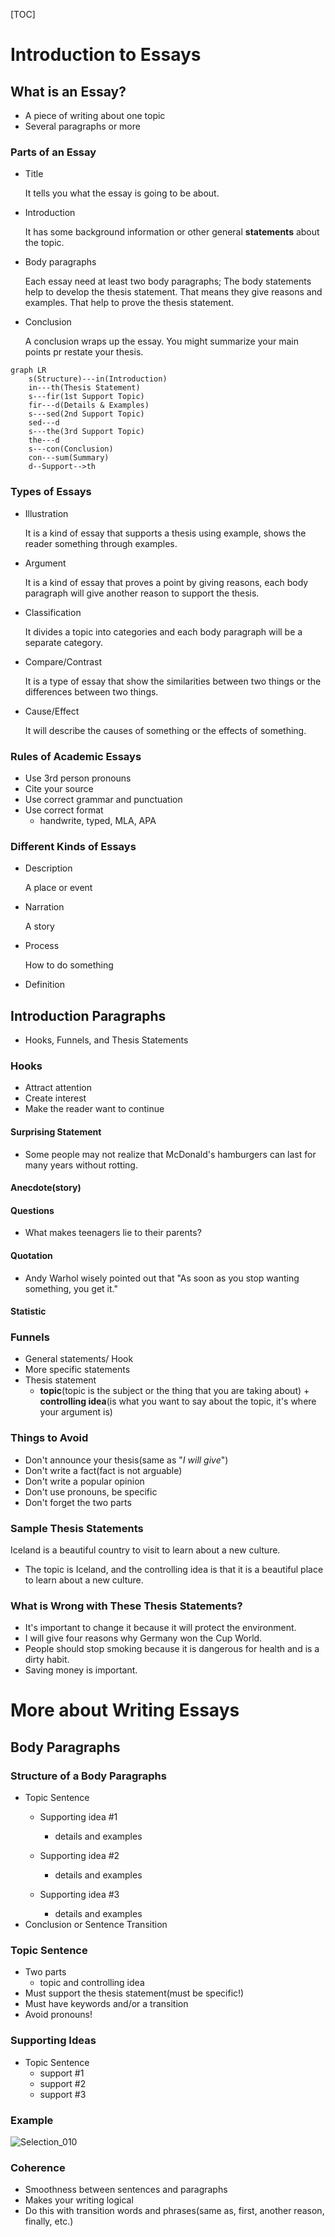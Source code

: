 [TOC]

# Introduction to Essays

## What is an Essay?

- A piece of writing about one topic
- Several paragraphs or more

### Parts of an Essay

- Title

  It tells you what the essay is going to be about.

- Introduction

  It has some background information or other general **statements** about the topic.

- Body paragraphs

  Each essay need at least two body paragraphs; The body statements help to develop the thesis statement. That means they give reasons and examples. That help to prove the thesis statement.

- Conclusion

  A conclusion wraps up the essay. You might summarize your main points pr restate your thesis.

```mermaid
graph LR
	s(Structure)---in(Introduction)
	in---th(Thesis Statement)
	s---fir(1st Support Topic)
	fir---d(Details & Examples)
	s---sed(2nd Support Topic)
	sed---d
	s---the(3rd Support Topic)
	the---d
	s---con(Conclusion)
	con---sum(Summary)
	d--Support-->th
```

### Types of Essays

- Illustration

  It is a kind of essay that supports a thesis using example, shows the reader something through examples.

- Argument

  It is a kind of essay that proves a point by giving reasons, each body paragraph will give another reason to support the thesis.

- Classification

    It divides a topic into categories and each body paragraph will be a separate category.

- Compare/Contrast

  It is a type of essay that show the similarities between two things or the differences between two things.

- Cause/Effect

  It will describe the causes of something or the effects of something.

### Rules of Academic Essays

- Use 3rd  person pronouns
- Cite your source
- Use correct  grammar and punctuation
- Use correct format 
  - handwrite, typed, MLA, APA

### Different Kinds of Essays

- Description

  A place or event

- Narration

  A story

- Process

  How to do something

- Definition

## Introduction Paragraphs

- Hooks, Funnels, and Thesis Statements

### Hooks

- Attract attention
- Create interest
- Make the reader want to continue

#### Surprising Statement

- Some people may not realize that McDonald's hamburgers can last for many years without rotting.

#### Anecdote(story)

#### Questions

- What makes teenagers lie to their parents?

#### Quotation

- Andy Warhol wisely pointed out that "As soon as you stop wanting something, you  get it."

#### Statistic

### Funnels

- General statements/ Hook
- More specific statements
- Thesis statement
  - **topic**(topic is the subject or the thing that you are taking about)  + **controlling idea**(is what you want to say about the topic, it's where your argument is)

### Things to Avoid

- Don't announce your thesis(same as "*I will give*")
- Don't write a fact(fact is not arguable)
- Don't write a popular opinion
- Don't use pronouns, be specific
- Don't forget the two parts

### Sample Thesis Statements

Iceland is a beautiful country to visit to learn about a new culture.

- The topic is Iceland, and the controlling idea is that it is a beautiful place to learn about a new culture.

### What is Wrong with These Thesis Statements?

- It's important to change it because it will protect the environment.
- I will give four reasons why Germany won the Cup World.
- People should stop smoking because it is dangerous for health and is a dirty habit.
- Saving money is important.



# More about Writing Essays

## Body Paragraphs

### Structure of a Body Paragraphs

- Topic Sentence
  - Supporting idea #1
    - details and examples

  - Supporting idea #2
    - details and examples

  - Supporting idea #3
    - details and examples
- Conclusion or Sentence Transition

### Topic Sentence

- Two parts
  - topic and controlling idea
- Must support the thesis statement(must be specific!)
- Must have keywords and/or a transition
- Avoid pronouns!

### Supporting Ideas

- Topic Sentence
  - support #1
  - support #2
  - support #3

### Example

![Selection_010](../Images/euna.png)



### Coherence

- Smoothness between sentences and paragraphs
- Makes your writing logical 
- Do this with transition words and phrases(same as, first, another reason, finally, etc.)

